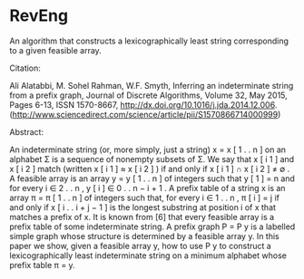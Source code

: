 # RevEng
An algorithm that constructs a lexicographically least string corresponding to a given feasible array.

Citation: 

Ali Alatabbi, M. Sohel Rahman, W.F. Smyth, Inferring an indeterminate string from a prefix graph, Journal of Discrete Algorithms, Volume 32, May 2015, Pages 6-13, ISSN 1570-8667, http://dx.doi.org/10.1016/j.jda.2014.12.006.
(http://www.sciencedirect.com/science/article/pii/S1570866714000999)

Abstract: 

An indeterminate string (or, more simply, just a string) x = x [ 1 . . n ] on an alphabet Σ is a sequence of nonempty subsets of Σ. We say that x [ i 1 ] and x [ i 2 ] match (written x [ i 1 ] ≈ x [ i 2 ] ) if and only if x [ i 1 ] ∩ x [ i 2 ] ≠ ∅ . A feasible array is an array y = y [ 1 . . n ] of integers such that y [ 1 ] = n and for every i ∈ 2 . . n , y [ i ] ∈ 0 . . n − i + 1 . A prefix table of a string x is an array π = π [ 1 . . n ] of integers such that, for every i ∈ 1 . . n , π [ i ] = j if and only if x [ i . . i + j − 1 ] is the longest substring at position i of x that matches a prefix of x. It is known from [6] that every feasible array is a prefix table of some indeterminate string. A prefix graph P = P y is a labelled simple graph whose structure is determined by a feasible array y. In this paper we show, given a feasible array y, how to use P y to construct a lexicographically least indeterminate string on a minimum alphabet whose prefix table π = y.
